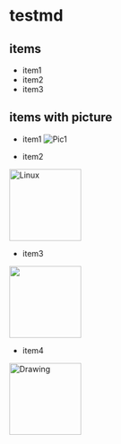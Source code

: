 # testmd

## items

* item1
* item2
* item3

## items with picture

* item1
![Pic1](https://www.linux.org/styles/uix/uix/logo.png?raw=true)


* item2
<img src="https://user-images.githubusercontent.com/1629853/32491094-b39abb34-c3b5-11e7-897a-1bb60ea8abcf.png" alt="Linux" height="128" />


* item3
<img src="https://user-images.githubusercontent.com/642120/32525254-d600206a-c423-11e7-8e14-81d16ae5021b.png" height="128" />


* item4
 <img src="https://user-images.githubusercontent.com/642120/32525254-d600206a-c423-11e7-8e14-81d16ae5021b.png" alt="Drawing" height="128" />


